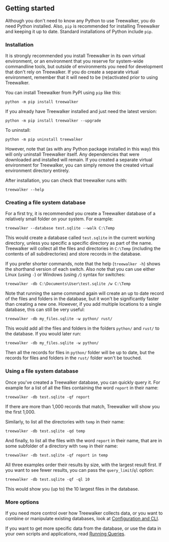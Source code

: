 ## Getting started

Although you don't need to know any Python to use Treewalker, you do need Python installed. Also, `pip` is recommended for installing Treewalker and keeping it up to date. Standard installations of Python include `pip`.

### Installation

It is strongly recommended you install Treewalker in its own virtual environment, or an environment that you reserve for system-wide commandline tools, but outside of environments you need for development that don't rely on Treewalker. If you do create a separate virtual environment, remember that it will need to be (re)activated prior to using Treewalker. 

You can install Treewalker from PyPI using `pip` like this:
```commandline
python -m pip install treewalker
```

If you already have Treewalker installed and just need the latest version:
```commandline
python -m pip install treewalker --upgrade
```

To uninstall:
```commandline
python -m pip uninstall treewalker
```

However, note that (as with any Python package installed in this way) this will only uninstall Treewalker itself. Any dependencies that were downloaded and installed will remain. If you created a separate virtual environment for Treewalker, you can simply remove the created virtual environment directory entirely.

After installation, you can check that treewalker runs with:
```commandline
treewalker --help
```

### Creating a file system database

For a first try, it is recommended you create a Treewalker database of a relatively small folder on your system. For example:
```commandline
treewalker --database test.sqlite --walk C:\Temp
```
This would create a database called `test.sqlite` in the current working directory, unless you specific a specific directory as part of the name. Treewalker will collect all the files and directories in `C:\Temp` (including the contents of all subdirectories) and store records in the database.

If you prefer shorter commands, note that the help (`treewalker -h`) shows the shorthand version of each switch. Also note that you can use either Linux (using `-`) or Windows (using `/`) syntax for switches:
```commandline
treewalker -db C:\Documents\User\test.sqlite /w C:\Temp
```

Note that running the same command again will create an up to date record of the files and folders in the database, but it won't be significantly faster than creating a new one. However, if you add multiple locations to a single database, this can still be very useful:
```commandline
treewalker -db my_files.sqlite -w python/ rust/ 
```
This would add all the files and folders in the folders `python/` and `rust/` to the database. If you would later run:
```commandline
treewalker -db my_files.sqlite -w python/ 
```
Then all the records for files in `python/` folder will be up to date, but the records for files and folders in the `rust/` folder won't be touched. 

### Using a file system database

Once you've created a Treewalker database, you can quickly query it. For example for a list of all the files containing the word `report` in their name:
```commandline
treewalker -db test.sqlite -qf report
```
If there are more than 1,000 records that match, Treewalker will show you the first 1,000.

Similarly, to list all the directories with `temp` in their name:
```commandline
treewalker -db test.sqlite -qd temp
```

And finally, to list all the files with the word `report` in their name, that are in some subfolder of a directory with `temp` in their name:
```commandline
treewalker -db test.sqlite -qf report in temp
```
All three examples order their results by size, with the largest result first. If you want to see fewer results, you can pass the `query_limit`/`ql` option:
```commandline
treewalker -db test.sqlite -qf -ql 10
```
This would show you (up to) the 10 largest files in the database.

### More options

If you need more control over how Treewalker collects data, or you want to combine or manipulate existing databases, look at [Configuration and CLI](../configuration).

If you want to get more specific data from the database, or use the data in your own scripts and applications, read [Running Queries](../queries).
